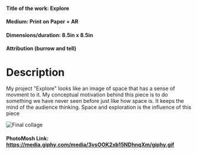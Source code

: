 #### Title of the work:  Explore <br>
#### Medium:  Print on Paper + AR <br>
#### Dimensions/duration:  8.5in x 8.5in <br>
#### Attribution (burrow and tell) <br>

# Description <br>
  My project "Explore" looks like an image of space that has a sense of movment to it. My conceptual motivation behind this piece is to do something we have never seen before just like how space is. It keeps the mind of the audience thinking. Space and exploration is the influence of this piece <br>
  
![Final collage](https://i.imgur.com/02ehfM1.jpg)

#### PhotoMosh Link: <https://media.giphy.com/media/3vsOOK2xb15NDhnqXm/giphy.gif>

